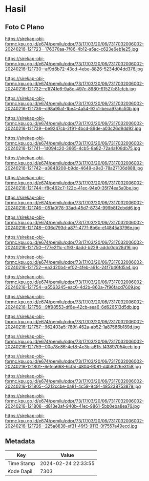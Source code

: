 # Hasil

## Foto C Plano

https://sirekap-obj-formc.kpu.go.id/e674/pemilu/pdpr/73/17/03/20/06/7317032006002-20240216-121723--176370aa-7f86-4b12-a5ac-c623e6eb1e25.jpg

https://sirekap-obj-formc.kpu.go.id/e674/pemilu/pdpr/73/17/03/20/06/7317032006002-20240216-121730--af9d6b72-43cd-4ebe-8826-5234d04dd376.jpg

https://sirekap-obj-formc.kpu.go.id/e674/pemilu/pdpr/73/17/03/20/06/7317032006002-20240216-121732--c1f74fe6-9a8c-497c-8980-91527c81cfcb.jpg

https://sirekap-obj-formc.kpu.go.id/e674/pemilu/pdpr/73/17/03/20/06/7317032006002-20240216-121736--c98a95a1-1be4-4a54-92c1-beca97a6c50b.jpg

https://sirekap-obj-formc.kpu.go.id/e674/pemilu/pdpr/73/17/03/20/06/7317032006002-20240216-121739--be9247cb-2f91-4bcd-89de-a03c26d9dd92.jpg

https://sirekap-obj-formc.kpu.go.id/e674/pemilu/pdpr/73/17/03/20/06/7317032006002-20240216-121741--1d094c20-3665-4cb5-8a82-72a4a108db75.jpg

https://sirekap-obj-formc.kpu.go.id/e674/pemilu/pdpr/73/17/03/20/06/7317032006002-20240216-121742--a3848208-b9dd-4648-a9e3-78a27106d888.jpg

https://sirekap-obj-formc.kpu.go.id/e674/pemilu/pdpr/73/17/03/20/06/7317032006002-20240216-121744--f8c462c7-122c-41ec-94e0-35f74ea5a0be.jpg

https://sirekap-obj-formc.kpu.go.id/e674/pemilu/pdpr/73/17/03/20/06/7317032006002-20240216-121746--051a0f78-33ad-45d7-8734-999b8f2cbdd6.jpg

https://sirekap-obj-formc.kpu.go.id/e674/pemilu/pdpr/73/17/03/20/06/7317032006002-20240216-121748--036d793d-a87f-477f-8b6c-e14845a3796e.jpg

https://sirekap-obj-formc.kpu.go.id/e674/pemilu/pdpr/73/17/03/20/06/7317032006002-20240216-121750--f77e2f1c-cf93-4add-b229-addc0db28d16.jpg

https://sirekap-obj-formc.kpu.go.id/e674/pemilu/pdpr/73/17/03/20/06/7317032006002-20240216-121752--ea3d20b4-ef02-4feb-a91c-24f7b46fd5a4.jpg

https://sirekap-obj-formc.kpu.go.id/e674/pemilu/pdpr/73/17/03/20/06/7317032006002-20240216-121754--a5563245-eac6-4d2b-860a-7f96facd7609.jpg

https://sirekap-obj-formc.kpu.go.id/e674/pemilu/pdpr/73/17/03/20/06/7317032006002-20240216-121756--9ff98553-df6e-42cb-aea6-6d626513d5db.jpg

https://sirekap-obj-formc.kpu.go.id/e674/pemilu/pdpr/73/17/03/20/06/7317032006002-20240216-121757--962403a5-789f-462a-ab52-1a87566b189d.jpg

https://sirekap-obj-formc.kpu.go.id/e674/pemilu/pdpr/73/17/03/20/06/7317032006002-20240216-121759--00a78e86-4ef8-4c3b-a615-f43897054ceb.jpg

https://sirekap-obj-formc.kpu.go.id/e674/pemilu/pdpr/73/17/03/20/06/7317032006002-20240216-121801--6efea668-6c0d-4804-9081-d4b8026e3158.jpg

https://sirekap-obj-formc.kpu.go.id/e674/pemilu/pdpr/73/17/03/20/06/7317032006002-20240216-121805--5212ccbe-0a81-4c59-9491-485238753879.jpg

https://sirekap-obj-formc.kpu.go.id/e674/pemilu/pdpr/73/17/03/20/06/7317032006002-20240216-121808--d813e3af-940b-41ec-9861-5bb0eba8ea76.jpg

https://sirekap-obj-formc.kpu.go.id/e674/pemilu/pdpr/73/17/03/20/06/7317032006002-20240216-121726--225a8838-ef31-49f3-9113-0f7557a49ecd.jpg


## Metadata

| Key        | Value               |
| ---------- | ------------------- |
| Time Stamp | 2024-02-24 22:33:55 |
| Kode Dapil | 7303                |



